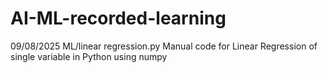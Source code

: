 # AI-ML-recorded-learning

09/08/2025
ML/linear regression.py
Manual code for Linear Regression of single variable in Python using numpy

